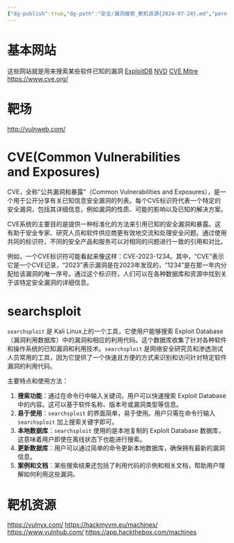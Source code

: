 ```yaml
---
{"dg-publish":true,"dg-path":"安全/漏洞搜索_靶机资源{2024-07-24}.md","permalink":"/安全/漏洞搜索_靶机资源{2024-07-24}/","title":"漏洞搜索"}
---
```


# 基本网站
这些网站就是用来搜索某些软件已知的漏洞
[ExploitDB](https://www.exploit-db.com/)
[NVD](https://nvd.nist.gov/vuln/search)
[CVE Mitre](https://cve.mitre.org/)
https://www.cve.org/


# 靶场

http://vulnweb.com/


# CVE(**C**ommon **V**ulnerabilities and **E**xposures)
CVE，全称“公共漏洞和暴露”（Common Vulnerabilities and Exposures），是一个用于公开分享有关已知信息安全漏洞的列表。每个CVE标识符代表一个特定的安全漏洞，包括其详细信息，例如漏洞的性质、可能的影响以及已知的解决方案。

CVE系统的主要目的是提供一种标准化的方法来引用已知的安全漏洞和暴露。这有助于安全专家、研究人员和软件供应商更有效地交流和处理安全问题。通过使用共同的标识符，不同的安全产品和服务可以对相同的问题进行一致的引用和对比。

例如，一个CVE标识符可能看起来像这样：CVE-2023-1234。其中，“CVE”表示它是一个CVE记录，“2023”表示漏洞是在2023年发现的，“1234”是在那一年内分配给该漏洞的唯一序号。通过这个标识符，人们可以在各种数据库和资源中找到关于该特定安全漏洞的详细信息。

# searchsploit
`searchsploit` 是 Kali Linux上的一个工具，它使用户能够搜索 Exploit Database（漏洞利用数据库）中的漏洞和相应的利用代码。这个数据库收集了针对各种软件和操作系统的已知漏洞和利用技术。`searchsploit` 是网络安全研究员和渗透测试人员常用的工具，因为它提供了一个快速且方便的方式来识别和访问针对特定软件漏洞的利用代码。

主要特点和使用方法：
1. **搜索功能**：通过在命令行中输入关键词，用户可以快速搜索 Exploit Database 中的内容。这可以基于软件名称、版本号或漏洞类型等信息。
2. **易于使用**：`searchsploit` 的界面简单，易于使用。用户只需在命令行输入 `searchsploit` 加上搜索关键字即可。
3. **本地数据库**：`searchsploit` 使用的是本地复制的 Exploit Database 数据库，这意味着用户即使在离线状态下也能进行搜索。
4. **更新数据库**：用户可以通过简单的命令更新本地数据库，确保拥有最新的漏洞信息。
5. **案例和文档**：某些搜索结果还包括了利用代码的示例和相关文档，帮助用户理解如何利用这些漏洞。


# 靶机资源
https://vulnyx.com/
https://hackmyvm.eu/machines/
https://www.vulnhub.com/
https://app.hackthebox.com/machines